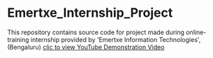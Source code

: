 # Emertxe_Internship_Project
This repository contains source code for project made during online-training internship provided by 'Emertxe Information Technologies', (Bengaluru)
[clic to view YouTube Demonstration Video](https://www.youtube.com/watch?v=p_0_gI88jE0&t=19s)
